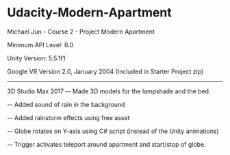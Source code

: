 # Udacity-Modern-Apartment
Michael Jun - Course 2 - Project Modern Apartment

Minimum API Level: 6.0

Unity Version: 5.5.1f1

Google VR Version 2.0, January 2004
 (Included in Starter Project zip)

--------------------------------------------------

3D Studio Max 2017  --  Made 3D models for the lampshade and the bed.

--  Added sound of rain in the background

--  Added rainstorm effects using free asset

--  Globe rotates on Y-axis using C# script (instead of the Unity animations)

--  Trigger activates teleport around apartment and start/stop of globe.
